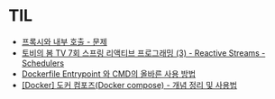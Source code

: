 # TIL

- [프록시와 내부 호출 - 문제](https://www.inflearn.com/course/%EC%8A%A4%ED%94%84%EB%A7%81-%ED%95%B5%EC%8B%AC-%EC%9B%90%EB%A6%AC-%EA%B3%A0%EA%B8%89%ED%8E%B8/dashboard)
- [토비의 봄 TV 7회 스프링 리액티브 프로그래밍 (3) - Reactive Streams - Schedulers](https://www.youtube.com/watch?v=Wlqu1xvZCak&list=PLv-xDnFD-nnmof-yoZQN8Fs2kVljIuFyC&index=8&ab_channel=%ED%86%A0%EB%B9%84%EC%9D%98%EC%8A%A4%ED%94%84%EB%A7%81)
- [Dockerfile Entrypoint 와 CMD의 올바른 사용 방법](https://bluese05.tistory.com/77)
- [[Docker] 도커 컴포즈(Docker compose) - 개념 정리 및 사용법](https://seosh817.tistory.com/387)